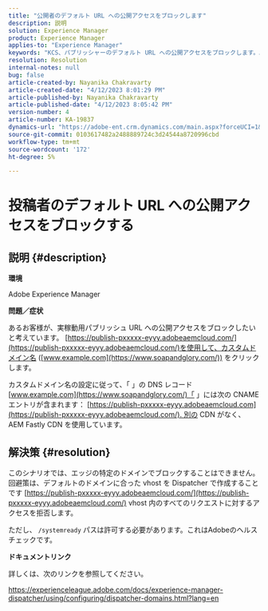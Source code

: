 ```yaml
---
title: "公開者のデフォルト URL への公開アクセスをブロックします"
description: 説明
solution: Experience Manager
product: Experience Manager
applies-to: "Experience Manager"
keywords: "KCS、パブリッシャーのデフォルト URL への公開アクセスをブロックします。AEM"
resolution: Resolution
internal-notes: null
bug: false
article-created-by: Nayanika Chakravarty
article-created-date: "4/12/2023 8:01:29 PM"
article-published-by: Nayanika Chakravarty
article-published-date: "4/12/2023 8:05:42 PM"
version-number: 4
article-number: KA-19837
dynamics-url: "https://adobe-ent.crm.dynamics.com/main.aspx?forceUCI=1&pagetype=entityrecord&etn=knowledgearticle&id=b4dd55ce-6cd9-ed11-a7c7-6045bd006b4b"
source-git-commit: 0103617482a2488889724c3d24544a8720996cbd
workflow-type: tm+mt
source-wordcount: '172'
ht-degree: 5%

---
```


# 投稿者のデフォルト URL への公開アクセスをブロックする

## 説明 {#description}


<b>環境</b>

Adobe Experience Manager

<b>問題／症状</b>

あるお客様が、実稼動用パブリッシュ URL への公開アクセスをブロックしたいと考えています。 [https://publish-pxxxxx-eyyy.adobeaemcloud.com/](https://publish-pxxxxx-eyyy.adobeaemcloud.com/)を使用して、カスタムドメイン名 ([www.example.com](https://www.soapandglory.com/)) をクリックします。

カスタムドメイン名の設定に従って、「 」の DNS レコード[www.example.com](https://www.soapandglory.com/)「 」には次の CNAME エントリが含まれます： [https://publish-pxxxxx-eyyy.adobeaemcloud.com](https://publish-pxxxxx-eyyy.adobeaemcloud.com/). 別の CDN がなく、AEM Fastly CDN を使用しています。


## 解決策 {#resolution}


このシナリオでは、エッジの特定のドメインでブロックすることはできません。 回避策は、デフォルトのドメインに合った vhost を Dispatcher で作成することです [https://publish-pxxxxx-eyyy.adobeaemcloud.com/](https://publish-pxxxxx-eyyy.adobeaemcloud.com/) vhost 内のすべてのリクエストに対するアクセスを拒否します。

ただし、 `/systemready` パスは許可する必要があります。これはAdobeのヘルスチェックです。

<b>ドキュメントリンク</b>

詳しくは、次のリンクを参照してください。

https://experienceleague.adobe.com/docs/experience-manager-dispatcher/using/configuring/dispatcher-domains.html?lang=en
